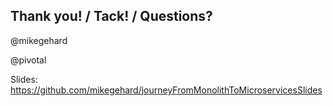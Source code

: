 ## Thank you! / Tack! / Questions?

@mikegehard

@pivotal

Slides:
https://github.com/mikegehard/journeyFromMonolithToMicroservicesSlides
